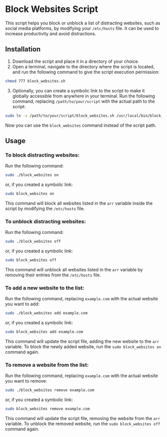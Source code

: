 # Block Websites Script

This script helps you block or unblock a list of distracting websites, such as social media platforms, by modifying your `/etc/hosts` file. It can be used to increase productivity and avoid distractions.

## Installation

1. Download the script and place it in a directory of your choice.
2. Open a terminal, navigate to the directory where the script is located, and run the following command to give the script execution permission:

```bash
chmod 777 block_websites.sh
```

3. Optionally, you can create a symbolic link to the script to make it globally accessible from anywhere in your terminal. Run the following command, replacing `/path/to/your/script` with the actual path to the script:

```bash
sudo ln -s /path/to/your/script/block_websites.sh /usr/local/bin/block_websites
```

Now you can use the `block_websites` command instead of the script path.

## Usage

### To block distracting websites:

Run the following command:

```bash
sudo ./block_websites on
```
or, if you created a symbolic link:

```bash
sudo block_websites on
```

This command will block all websites listed in the `arr` variable inside the script by modifying the `/etc/hosts` file.

### To unblock distracting websites:

Run the following command:

```bash
sudo ./block_websites off
```

or, if you created a symbolic link:

```bash
sudo block_websites off
```

This command will unblock all websites listed in the `arr` variable by removing their entries from the `/etc/hosts` file.

### To add a new website to the list:

Run the following command, replacing `example.com` with the actual website you want to add:

```bash
sudo ./block_websites add example.com
```

or, if you created a symbolic link:

```bash
sudo block_websites add example.com
```

This command will update the script file, adding the new website to the `arr` variable. To block the newly added website, run the `sudo block_websites on` command again.

### To remove a website from the list:

Run the following command, replacing `example.com` with the actual website you want to remove:

```bash
sudo ./block_websites remove example.com
```

or, if you created a symbolic link:

```bash
sudo block_websites remove example.com
```

This command will update the script file, removing the website from the `arr` variable. To unblock the removed website, run the `sudo block_websites off` command again.

